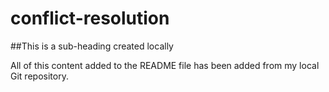 # conflict-resolution

##This is a sub-heading created locally

All of this content added to the README file has been added from my local Git repository.